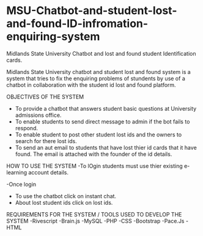 # MSU-Chatbot-and-student-lost-and-found-ID-infromation-enquiring-system
Midlands State University Chatbot and lost and found student Identification cards.

Midlands State University chatbot and student lost and found system is a system that tries to fix the enquiring problems of stundents by 
use of a chatbot in collaboration with the student id lost and found platform. 

OBJECTIVES OF THE SYSTEM
- To provide a chatbot that answers student basic questions at University admissions office.
- To enable students to send direct message to admin if the bot fails to respond.
- To enable student to post other student lost ids and the owners to search for there lost ids.
- To send an aut email to students that have lost thier id cards that it have found. The email is attached with the founder of the id 
  details.

HOW TO USE THE SYSTEM
-To lOgin students must use thier existing e-learning account details.

-Once login 

* To use the chatbot click on instant chat.
* About lost student ids click on lost ids.


REQUIREMENTS FOR THE SYSTEM / TOOLS USED TO DEVELOP THE SYSTEM
-Rivescript
-Brain.js
-MySQL
-PHP
-CSS
-Bootstrap
-Pace.Js
-HTML
